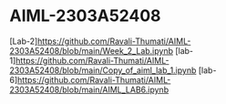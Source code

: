# AIML-2303A52408
[Lab-2]https://github.com/Ravali-Thumati/AIML-2303A52408/blob/main/Week_2_Lab.ipynb
[lab-1]https://github.com/Ravali-Thumati/AIML-2303A52408/blob/main/Copy_of_aiml_lab_1.ipynb
[lab-6]https://github.com/Ravali-Thumati/AIML-2303A52408/blob/main/AIML_LAB6.ipynb
